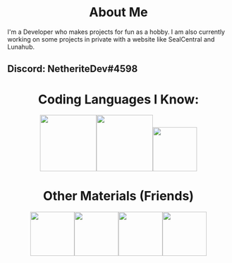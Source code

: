 <h1 align="center">About Me</h1>

I'm a Developer who makes projects for fun as a hobby. I am also currently working on some projects in private with a website like SealCentral and Lunahub.
## Discord: NetheriteDev#4598

<h1 align="center">Coding Languages I Know:</h1>

<div align="center">
<img src="https://upload.wikimedia.org/wikipedia/commons/thumb/6/61/HTML5_logo_and_wordmark.svg/512px-HTML5_logo_and_wordmark.svg.png" width="128" height="128" /><img src="https://upload.wikimedia.org/wikipedia/commons/thumb/d/d5/CSS3_logo_and_wordmark.svg/1452px-CSS3_logo_and_wordmark.svg.png" height="128" /><img src="https://upload.wikimedia.org/wikipedia/commons/6/6a/JavaScript-logo.png" width="100" height="100" />
</div>

<h1 align="center">Other Materials (Friends)</h1>

<div align="center">
<img src="https://user-images.githubusercontent.com/114841605/207479883-95b41399-87b0-41fd-aa5b-dd195b22ec5c.png" width="100" height="100" /><img src="https://user-images.githubusercontent.com/114841605/207481732-4a72a04b-34b5-4666-8244-05b3d33bc50d.png" height="100" /><img src="https://freepngimg.com/thumb/minecraft/21-2-minecraft-emerald-png.png" width="100" height="100" /><img
src="https://minecraft-max.net/upload/iblock/845/k0sm05x8mhzfvqwkqsqaxji4js9tpzvp.png" width="100" height="100" />
</div>
